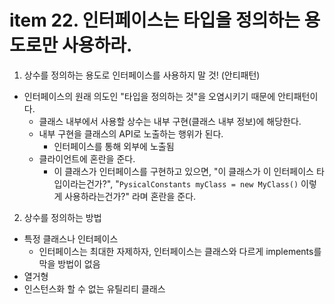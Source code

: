 # item 22. 인터페이스는 타입을 정의하는 용도로만 사용하라.

1. 상수를 정의하는 용도로 인터페이스를 사용하지 말 것! (안티패턴)
- 인터페이스의 원래 의도인 "타입을 정의하는 것"을 오염시키기 때문에 안티패턴이다.
  - 클래스 내부에서 사용할 상수는 내부 구현(클래스 내부 정보)에 해당한다. 
  - 내부 구현을 클래스의 API로 노출하는 행위가 된다.
    - 인터페이스를 통해 외부에 노출됨
  - 클라이언트에 혼란을 준다.
    - 이 클래스가 인터페이스를 구현하고 있으면, "이 클래스가 이 인터페이스 타입이라는건가?", "`PysicalConstants myClass = new MyClass()` 이렇게 사용하라는건가?" 라며 혼란을 준다.

2. 상수를 정의하는 방법
- 특정 클래스나 인터페이스
  - 인터페이스는 최대한 자제하자, 인터페이스는 클래스와 다르게 implements를 막을 방법이 없음
- 열거형
- 인스턴스화 할 수 없는 유틸리티 클래스

